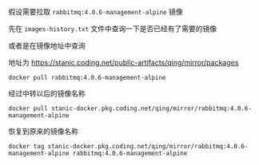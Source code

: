 假设需要拉取 `rabbitmq:4.0.6-management-alpine` 镜像

先在 `images-history.txt` 文件中查询一下是否已经有了需要的镜像

或者是在镜像地址中查询

地址为 https://stanic.coding.net/public-artifacts/qing/mirror/packages

```shell
docker pull rabbitmq:4.0.6-management-alpine
```

经过中转以后的镜像名称

```shell
docker pull stanic-docker.pkg.coding.net/qing/mirror/rabbitmq:4.0.6-management-alpine
```

恢复到原来的镜像名称

```shell
docker tag stanic-docker.pkg.coding.net/qing/mirror/rabbitmq:4.0.6-management-alpine rabbitmq:4.0.6-management-alpine
```